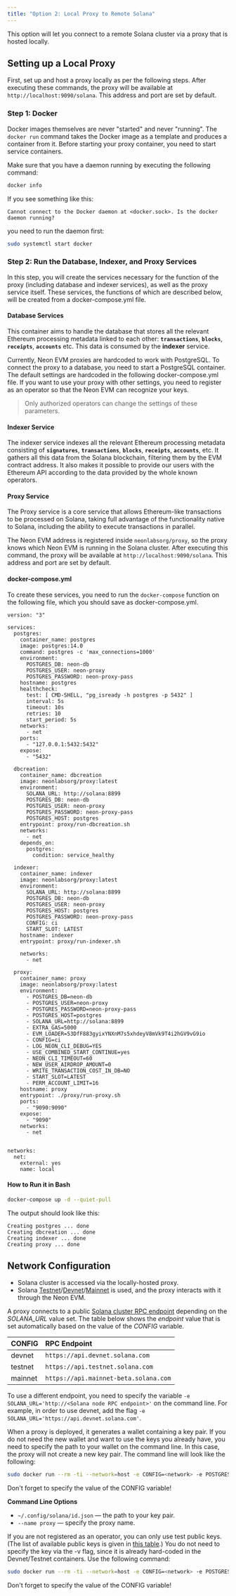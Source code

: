 ```yaml
---
title: "Option 2: Local Proxy to Remote Solana"
---
```


This option will let you connect to a remote Solana cluster via a proxy that is hosted locally.

## Setting up a Local Proxy
First, set up and host a proxy locally as per the following steps. After executing these commands, the proxy will be available at `http://localhost:9090/solana`. This address and port are set by default.

### Step 1: Docker
Docker images themselves are never "started" and never "running". The `docker run` command takes the Docker image as a template and produces a container from it. Before starting your proxy container, you need to start service containers.

Make sure that you have a daemon running by executing the following command:
```bash
docker info
```
If you see something like this:
```console
Cannot connect to the Docker daemon at <docker.sock>. Is the docker daemon running?
```
you need to run the daemon first:
```bash
sudo systemctl start docker
```

### Step 2: Run the Database, Indexer, and Proxy Services
In this step, you will create the services necessary for the function of the proxy (including database and indexer services), as well as the proxy service itself. These services, the functions of which are described below, will be created from a docker-compose.yml file.

#### Database Services
This container aims to handle the database that stores all the relevant Ethereum processing metadata linked to each other: **`transactions`**, **`blocks`**, **`receipts`**, **`accounts`** etc. This data is consumed by the **indexer** service.

Currently, Neon EVM proxies are hardcoded to work with PostgreSQL. To connect the proxy to a database, you need to start a PostgreSQL container. The default settings are hardcoded in the following docker-compose.yml file. If you want to use your proxy with other settings, you need to register as an operator so that the Neon EVM can recognize your keys.

> Only authorized operators can change the settings of these parameters.

#### Indexer Service
The indexer service indexes all the relevant Ethereum processing metadata consisting of **`signatures`**, **`transactions`**, **`blocks`**, **`receipts`**, **`accounts`**, etc. It gathers all this data from the Solana blockchain, filtering them by the EVM contract address. It also makes it possible to provide our users with the Ethereum API according to the data provided by the whole known operators.

#### Proxy Service
The Proxy service is a core service that allows Ethereum-like transactions to be processed on Solana, taking full advantage of the functionality native to Solana, including the ability to execute transactions in parallel.

The Neon EVM address is registered inside `neonlabsorg/proxy`, so the proxy knows which Neon EVM is running in the Solana cluster. After executing this command, the proxy will be available at `http://localhost:9090/solana`. This address and port are set by default.

#### docker-compose.yml
To create these services, you need to run the `docker-compose` function on the following file, which you should save as docker-compose.yml.

```console
version: "3"

services:
  postgres:
    container_name: postgres
    image: postgres:14.0
    command: postgres -c 'max_connections=1000'
    environment:
      POSTGRES_DB: neon-db
      POSTGRES_USER: neon-proxy
      POSTGRES_PASSWORD: neon-proxy-pass
    hostname: postgres
    healthcheck:
      test: [ CMD-SHELL, "pg_isready -h postgres -p 5432" ]
      interval: 5s
      timeout: 10s
      retries: 10
      start_period: 5s
    networks:
      - net
    ports:
      - "127.0.0.1:5432:5432"
    expose:
      - "5432"

  dbcreation:
    container_name: dbcreation
    image: neonlabsorg/proxy:latest
    environment:
      SOLANA_URL: http://solana:8899
      POSTGRES_DB: neon-db
      POSTGRES_USER: neon-proxy
      POSTGRES_PASSWORD: neon-proxy-pass
      POSTGRES_HOST: postgres
    entrypoint: proxy/run-dbcreation.sh
    networks:
      - net
    depends_on:
      postgres:
        condition: service_healthy

  indexer:
    container_name: indexer
    image: neonlabsorg/proxy:latest
    environment:
      SOLANA_URL: http://solana:8899
      POSTGRES_DB: neon-db
      POSTGRES_USER: neon-proxy
      POSTGRES_HOST: postgres
      POSTGRES_PASSWORD: neon-proxy-pass
      CONFIG: ci
      START_SLOT: LATEST
    hostname: indexer
    entrypoint: proxy/run-indexer.sh

    networks:
      - net

  proxy:
    container_name: proxy
    image: neonlabsorg/proxy:latest
    environment:
      - POSTGRES_DB=neon-db
      - POSTGRES_USER=neon-proxy
      - POSTGRES_PASSWORD=neon-proxy-pass
      - POSTGRES_HOST=postgres
      - SOLANA_URL=http://solana:8899
      - EXTRA_GAS=5000
      - EVM_LOADER=53DfF883gyixYNXnM7s5xhdeyV8mVk9T4i2hGV9vG9io
      - CONFIG=ci
      - LOG_NEON_CLI_DEBUG=YES
      - USE_COMBINED_START_CONTINUE=yes
      - NEON_CLI_TIMEOUT=60
      - NEW_USER_AIRDROP_AMOUNT=0
      - WRITE_TRANSACTION_COST_IN_DB=NO
      - START_SLOT=LATEST
      - PERM_ACCOUNT_LIMIT=16
    hostname: proxy
    entrypoint: ./proxy/run-proxy.sh
    ports:
      - "9090:9090"
    expose:
      - "9090"
    networks:
      - net


networks:
  net:
    external: yes
    name: local
```
#### How to Run it in Bash
```bash
docker-compose up -d --quiet-pull
```
The output should look like this:
```console
Creating postgres ... done
Creating dbcreation ... done
Creating indexer ... done
Creating proxy ... done
```

## Network Configuration
  * Solana cluster is accessed via the locally-hosted proxy.
  * Solana [Testnet](https://docs.solana.com/clusters#testnet)/[Devnet](https://docs.solana.com/clusters#devnet)/[Mainnet](https://docs.solana.com/clusters#mainnet-beta) is used, and the proxy interacts with it through the Neon EVM.

A proxy connects to a public [Solana cluster RPC endpoint](https://docs.solana.com/cluster/rpc-endpoints) depending on the *SOLANA_URL* value set. The table below shows the *endpoint* value that is set automatically based on the value of the *CONFIG* variable.

CONFIG | RPC Endpoint
:-|:-
devnet | `https://api.devnet.solana.com`
testnet | `https://api.testnet.solana.com`
mainnet | `https://api.mainnet-beta.solana.com`

To use a different endpoint, you need to specify the variable `-e SOLANA_URL='http://<Solana node RPC endpoint>'` on the command line. For example, in order to use devnet, add the flag `-e SOLANA_URL='https://api.devnet.solana.com'`.

When a proxy is deployed, it generates a wallet containing a key pair. If you do not need the new wallet and want to use the keys you already have, you need to specify the path to your wallet on the command line. In this case, the proxy will not create a new key pair. The command line will look like the following:  

```bash
sudo docker run --rm -ti --network=host -e CONFIG=<network> -e POSTGRES_DB=neon-db -e POSTGRES_USER=neon-proxy -e POSTGRES_PASSWORD=neon-proxy-pass -v ~/.config/solana/id.json:/root/.config/solana/id.json --name proxy neonlabsorg/proxy:v0.5.1
```
Don't forget to specify the value of the CONFIG variable!

**Command Line Options**
  * `~/.config/solana/id.json` — the path to your key pair.
  * `--name proxy` — specify the proxy name.

If you are not registered as an operator, you can only use test public keys. (The list of available public keys is given in [this table](clusters/neon_proxy_rpc_endpoints.md).) You do not need to specify the key via the -v flag, since it is already hard-coded in the Devnet/Testnet containers. Use the following command:

```bash
sudo docker run --rm -ti --network=host -e CONFIG=<network> -e POSTGRES_DB=neon-db -e POSTGRES_USER=neon-proxy -e POSTGRES_PASSWORD=neon-proxy-pass neonlabsorg/proxy:v0.5.1
```
Don't forget to specify the value of the CONFIG variable!